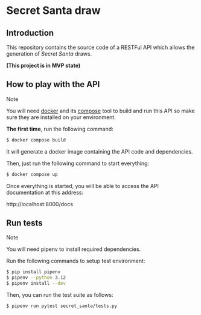 # Secret Santa draw

## Introduction

This repository contains the source code of a RESTFul API which allows the generation of *Secret Santa* draws.

**(This project is in MVP state)**

## How to play with the API

> [!NOTE]
> You will need [docker](https://www.docker.com) and its
> [compose](https://docs.docker.com/compose/) tool to build and run this
> API so make sure they are installed on your environment.

**The first time**, run the following command:

```bash
$ docker compose build
```

It will generate a docker image containing the API code and dependencies.

Then, just run the following command to start everything:

```bash
$ docker compose up
```

Once everything is started, you will be able to access the API documentation at this address:

http://localhost:8000/docs

## Run tests

> [!NOTE]
> You will need pipenv to install required dependencies.

Run the following commands to setup test environment:

```bash
$ pip install pipenv
$ pipenv --python 3.12
$ pipenv install --dev
```

Then, you can run the test suite as follows:

```bash
$ pipenv run pytest secret_santa/tests.py
```
